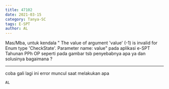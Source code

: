 ```yaml
---
title: 47102
date: 2021-03-15
category: Tanya-SC
tags: E-SPT
author: AL
---
```


Mas/Mba, untuk kendala " The value of argument 'value' (-1) is invalid for Enum type 'CheckState'. Parameter name: value" pada aplikasi e-SPT Tahunan PPh OP seperti pada gambar tsb penyebabnya apa ya dan solusinya bagaimana ?

---

coba gali lagi ini error muncul saat melakukan apa

`AL`
